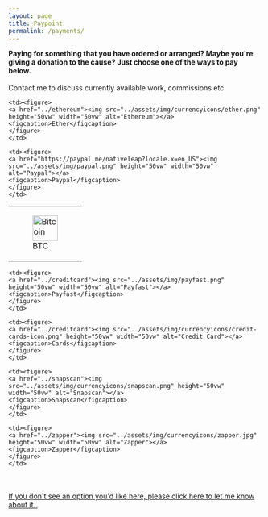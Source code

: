 ```yaml
---
layout: page
title: Paypoint
permalink: /payments/
---
```

<div class="paypage">
<strong>Paying for something that you have ordered or arranged? Maybe you're giving a donation to the cause? Just choose one of the ways to pay below.  </strong>
<br>
<br>
<!-- Here's to a future filled with arts of epic design and inspiration.
Thanks to you I'll keep creating as much as possible into the future!!-->
Contact me to discuss currently available work, commissions etc.

<table class="paybutts" style="border-collapse: collapse;" border="0">
<tbody>

<tr>
    <td><figure>
      <a href="../bitcoin"><img src="../assets/img/currencyicons/bit.png" height="50vw" width="50vw" alt="Bitcoin"></a>
      <figcaption>BTC</figcaption>
    </figure>
    </td>

    <td><figure>
    <a href="../ethereum"><img src="../assets/img/currencyicons/ether.png" height="50vw" width="50vw" alt="Ethereum"></a>
    <figcaption>Ether</figcaption>
    </figure>
    </td>

    <td><figure>
    <a href="https://paypal.me/nativeleap?locale.x=en_US"><img src="../assets/img/paypal.png" height="50vw" width="50vw" alt="Paypal"></a>
    <figcaption>Paypal</figcaption>
    </figure>
    </td>



</tr>
</tbody>
</table>
<table class="paybutts" style="border-collapse: collapse;" border="0">
<tbody>

<tr>

    <td><figure>
    <a href="../creditcard"><img src="../assets/img/payfast.png" height="50vw" width="50vw" alt="Payfast"></a>
    <figcaption>Payfast</figcaption>
    </figure>
    </td>

    <td><figure>
    <a href="../creditcard"><img src="../assets/img/currencyicons/credit-cards-icon.png" height="50vw" width="50vw" alt="Credit Card"></a>
    <figcaption>Cards</figcaption>
    </figure>
    </td>

    <td><figure>
    <a href="../snapscan"><img src="../assets/img/currencyicons/snapscan.png" height="50vw" width="50vw" alt="Snapscan"></a>
    <figcaption>Snapscan</figcaption>
    </figure>
    </td>

    <td><figure>
    <a href="../zapper"><img src="../assets/img/currencyicons/zapper.jpg" height="50vw" width="50vw" alt="Zapper"></a>
    <figcaption>Zapper</figcaption>
    </figure>
    </td>



</tr>
</tbody>
</table>




<br>
<a href="http://onlineivan.com/contact">If you don't see an option you'd like here, please click here to let me know about it..</a>
</div>
